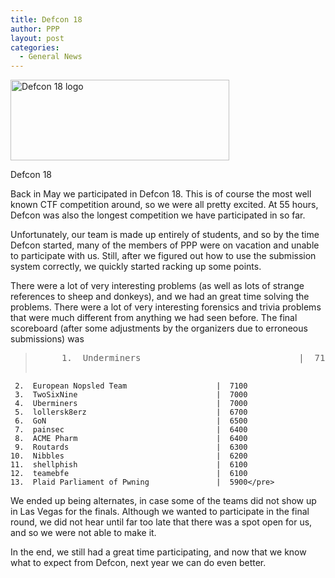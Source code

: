 ```yaml
---
title: Defcon 18
author: PPP
layout: post
categories:
  - General News
---
```

<div id="attachment_300" style="width: 360px" class="wp-caption aligncenter">
  <img class="size-full wp-image-300" title="defcon-18" src="http://ppp.cylab.cmu.edu/wordpress/wp-content/uploads/2010/09/defcon-18-logo-wide.png" alt="Defcon 18 logo" width="350" height="129" />
  
  <p class="wp-caption-text">
    Defcon 18
  </p>
</div>

Back in May we participated in Defcon 18. This is of course the most well known CTF competition around, so we were all pretty excited. At 55 hours, Defcon was also the longest competition we have participated in so far.

Unfortunately, our team is made up entirely of students, and so by the time Defcon started, many of the members of PPP were on vacation and unable to participate with us. Still, after we figured out how to use the submission system correctly, we quickly started racking up some points.

There were a lot of very interesting problems (as well as lots of strange references to sheep and donkeys), and we had an great time solving the problems. There were a lot of very interesting forensics and trivia problems that were much different from anything we had seen before. The final scoreboard (after some adjustments by the organizers due to erroneous submissions) was

> <pre>     1.  Underminers                              |  7100
     2.  European Nopsled Team                    |  7100
     3.  TwoSixNine                               |  7000
     4.  Uberminers                               |  7000
     5.  lollersk8erz                             |  6700
     6.  GoN                                      |  6500
     7.  painsec                                  |  6400
     8.  ACME Pharm                               |  6400
     9.  Routards                                 |  6300
    10.  Nibbles                                  |  6200
    11.  shellphish                               |  6100
    12.  teamebfe                                 |  6100
    13.  Plaid Parliament of Pwning               |  5900</pre>

<p style="text-align: left;">
  We ended up being alternates, in case some of the teams did not show up in Las Vegas for the finals. Although we wanted to participate in the final round, we did not hear until far too late that there was a spot open for us, and so we were not able to make it.
</p>

<p style="text-align: left;">
  In the end, we still had a great time participating, and now that we know what to expect from Defcon, next year we can do even better.
</p>